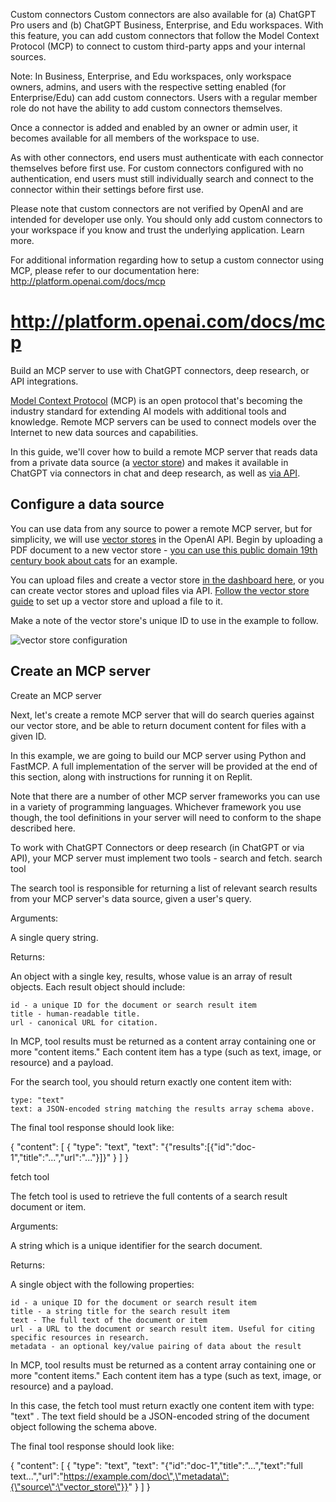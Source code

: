 Custom connectors
Custom connectors are also available for (a) ChatGPT Pro users and (b) ChatGPT Business, Enterprise, and Edu workspaces. With this feature, you can add custom connectors that follow the Model Context Protocol (MCP) to connect to custom third-party apps and your internal sources.

Note: In Business, Enterprise, and Edu workspaces, only workspace owners, admins, and users with the respective setting enabled (for Enterprise/Edu) can add custom connectors. Users with a regular member role do not have the ability to add custom connectors themselves.

Once a connector is added and enabled by an owner or admin user, it becomes available for all members of the workspace to use.

As with other connectors, end users must authenticate with each connector themselves before first use. For custom connectors configured with no authentication, end users must still individually search and connect to the connector within their settings before first use.

Please note that custom connectors are not verified by OpenAI and are intended for developer use only. You should only add custom connectors to your workspace if you know and trust the underlying application. Learn more.

For additional information regarding how to setup a custom connector using MCP, please refer to our documentation here: http://platform.openai.com/docs/mcp

# http://platform.openai.com/docs/mcp



Build an MCP server to use with ChatGPT connectors, deep research, or API integrations.

[Model Context Protocol](https://modelcontextprotocol.io/introduction) (MCP) is an open protocol that's becoming the industry standard for extending AI models with additional tools and knowledge. Remote MCP servers can be used to connect models over the Internet to new data sources and capabilities.

In this guide, we'll cover how to build a remote MCP server that reads data from a private data source (a [vector store](https://platform.openai.com/docs/guides/retrieval)) and makes it available in ChatGPT via connectors in chat and deep research, as well as [via API](https://platform.openai.com/docs/guides/deep-research).

## Configure a data source

You can use data from any source to power a remote MCP server, but for simplicity, we will use [vector stores](https://platform.openai.com/docs/guides/retrieval) in the OpenAI API. Begin by uploading a PDF document to a new vector store - [you can use this public domain 19th century book about cats](https://cdn.openai.com/API/docs/cats.pdf) for an example.

You can upload files and create a vector store [in the dashboard here](https://platform.openai.com/storage/vector_stores), or you can create vector stores and upload files via API. [Follow the vector store guide](https://platform.openai.com/docs/guides/retrieval) to set up a vector store and upload a file to it.

Make a note of the vector store's unique ID to use in the example to follow.

![vector store configuration](https://cdn.openai.com/API/docs/images/vector_store.png)

## Create an MCP server
Create an MCP server

Next, let's create a remote MCP server that will do search queries against our vector store, and be able to return document content for files with a given ID.

In this example, we are going to build our MCP server using Python and FastMCP. A full implementation of the server will be provided at the end of this section, along with instructions for running it on Replit.

Note that there are a number of other MCP server frameworks you can use in a variety of programming languages. Whichever framework you use though, the tool definitions in your server will need to conform to the shape described here.

To work with ChatGPT Connectors or deep research (in ChatGPT or via API), your MCP server must implement two tools - search and fetch.
search tool

The search tool is responsible for returning a list of relevant search results from your MCP server's data source, given a user's query.

Arguments:

A single query string.

Returns:

An object with a single key, results, whose value is an array of result objects. Each result object should include:

    id - a unique ID for the document or search result item
    title - human-readable title.
    url - canonical URL for citation.

In MCP, tool results must be returned as a content array containing one or more "content items." Each content item has a type (such as text, image, or resource) and a payload.

For the search tool, you should return exactly one content item with:

    type: "text"
    text: a JSON-encoded string matching the results array schema above.

The final tool response should look like:

{
  "content": [
    {
      "type": "text",
      "text": "{\"results\":[{\"id\":\"doc-1\",\"title\":\"...\",\"url\":\"...\"}]}"
    }
  ]
}

fetch tool

The fetch tool is used to retrieve the full contents of a search result document or item.

Arguments:

A string which is a unique identifier for the search document.

Returns:

A single object with the following properties:

    id - a unique ID for the document or search result item
    title - a string title for the search result item
    text - The full text of the document or item
    url - a URL to the document or search result item. Useful for citing specific resources in research.
    metadata - an optional key/value pairing of data about the result

In MCP, tool results must be returned as a content array containing one or more "content items." Each content item has a type (such as text, image, or resource) and a payload.

In this case, the fetch tool must return exactly one content item with
type: "text"
. The text field should be a JSON-encoded string of the document object following the schema above.

The final tool response should look like:

{
  "content": [
    {
      "type": "text",
      "text": "{\"id\":\"doc-1\",\"title\":\"...\",\"text\":\"full text...\",\"url\":\"https://example.com/doc\",\"metadata\":{\"source\":\"vector_store\"}}"
    }
  ]
}

